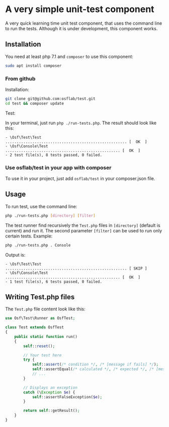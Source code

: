 # A very simple unit-test component

A very quick learning time unit test component, that uses the command line to
run the tests. Although it is under development, this component works.

## Installation

You need at least php 7.1 and `composer` to use this component:

```bash
sudo apt install composer
```

### From github

Installation:

```bash
git clone git@github.com:osflab/test.git
cd test && composer update
```

Test:

In your terminal, just run `php ./run-tests.php`. The result should look like this:

```
- \Osf\Test\Test ...................................................... [  OK  ]
- \Osf\Console\Test ................................................... [  OK  ]
- 2 test file(s), 8 tests passed, 0 failed.
```

### Use osflab/test in your app with composer

To use it in your project, just add `osflab/test` in your composer.json file.

## Usage

To run test, use the command line:

```bash
php ./run-tests.php [directory] [filter]
```

The test runner find recursively the `Test.php` files in `[directory]` (default
is current) and run it. The second parameter `[filter]` can be used to run only
certain tests. Example:

```bash
php ./run-tests.php . Console
```

Output is:

```
- \Osf\Test\Test ...................................................... [ SKIP ]
- \Osf\Console\Test ................................................... [  OK  ]
- 1 test file(s), 6 tests passed, 0 failed.
```

## Writing Test.php files

The `Test.php` file content look like this:

```php
use Osf\Test\Runner as OsfTest;

class Test extends OsfTest
{
    public static function run()
    {
        self::reset();

        // Your test here
        try {
            self::assert(/* condition */, /* [message if fails] */);
            self::assertEqual(/* calculated */, /* expected */, /* [message if fails] */);
            // ...
        }

        // Displays an exception
        catch (\Exception $e) {
            self::assertFalseException($e);
        }

        return self::getResult();
    }
}
```
